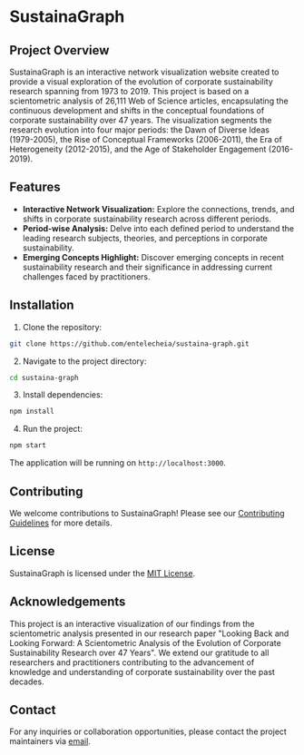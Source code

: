 # SustainaGraph

## Project Overview

SustainaGraph is an interactive network visualization website created to provide a visual exploration of the evolution of corporate sustainability research spanning from 1973 to 2019. This project is based on a scientometric analysis of 26,111 Web of Science articles, encapsulating the continuous development and shifts in the conceptual foundations of corporate sustainability over 47 years. The visualization segments the research evolution into four major periods: the Dawn of Diverse Ideas (1979-2005), the Rise of Conceptual Frameworks (2006-2011), the Era of Heterogeneity (2012-2015), and the Age of Stakeholder Engagement (2016-2019).

## Features

- **Interactive Network Visualization:** Explore the connections, trends, and shifts in corporate sustainability research across different periods.
- **Period-wise Analysis:** Delve into each defined period to understand the leading research subjects, theories, and perceptions in corporate sustainability.
- **Emerging Concepts Highlight:** Discover emerging concepts in recent sustainability research and their significance in addressing current challenges faced by practitioners.

## Installation

1. Clone the repository:

```bash
git clone https://github.com/entelecheia/sustaina-graph.git
```

2. Navigate to the project directory:

```bash
cd sustaina-graph
```

3. Install dependencies:

```bash
npm install
```

4. Run the project:

```bash
npm start
```

The application will be running on `http://localhost:3000`.

## Contributing

We welcome contributions to SustainaGraph! Please see our [Contributing Guidelines](CONTRIBUTING.md) for more details.

## License

SustainaGraph is licensed under the [MIT License](LICENSE.md).

## Acknowledgements

This project is an interactive visualization of our findings from the scientometric analysis presented in our research paper "Looking Back and Looking Forward: A Scientometric Analysis of the Evolution of Corporate Sustainability Research over 47 Years". We extend our gratitude to all researchers and practitioners contributing to the advancement of knowledge and understanding of corporate sustainability over the past decades.

## Contact

For any inquiries or collaboration opportunities, please contact the project maintainers via [email](mailto:entelecheia@hotmail.com).

